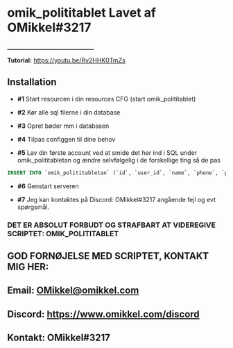 # omik_polititablet Lavet af OMikkel#3217
**______________________________**

**Tutorial:** https://youtu.be/Rv2HHK0TmZs

## Installation

- **#1** Start resourcen i din resources CFG (start omik_polititablet)

- **#2** Kør alle sql filerne i din database

- **#3** Opret bøder mm i databasen

- **#4** Tilpas configgen til dine behov

- **#5** Lav din første account ved at smide det her ind i SQL under omik_polititabletan og ændre selvfølgelig i de forskellige ting så de pas  
```sql
INSERT INTO `omik_polititabletan` (`id`, `user_id`, `name`, `phone`, `profileLogo`, `rank`, `extraRank`, `badgeNumber`, `password`, `ranks`, `certs`) VALUES (NULL, 'USER_ID', 'NAVN', 'TELEFON', 'https://i.imgur.com/DGW6ZHZ.png', 'Politikadet', 'Ingen', 'BADGENUMMER', PASSWORD("PASS"), "[]", "[]")
```

- **#6** Genstart serveren

- **#7** Jeg kan kontaktes på Discord: OMikkel#3217 angående fejl og evt spørgsmål.

### DET ER ABSOLUT FORBUDT OG STRAFBART AT VIDEREGIVE SCRIPTET: OMIK_POLITITABLET

## GOD FORNØJELSE MED SCRIPTET, KONTAKT MIG HER:
## Email: OMikkel@omikkel.com
## Discord: https://www.omikkel.com/discord
## Kontakt: OMikkel#3217